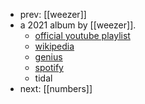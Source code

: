 - prev: [[weezer]]
- a 2021 album by [[weezer]].
	- [official youtube playlist](https://www.youtube.com/playlist?list=PLg4pQIhMIijUrgw_EAEGJO_HFImZHpK5V)
	- [wikipedia](https://en.wikipedia.org/wiki/OK_Human)
	- [genius](https://genius.com/albums/Weezer/Ok-human)
	- [spotify](https://open.spotify.com/album/0dL9rGQxUeIqpiUndXaQLl)
	- tidal
- next: [[numbers]]